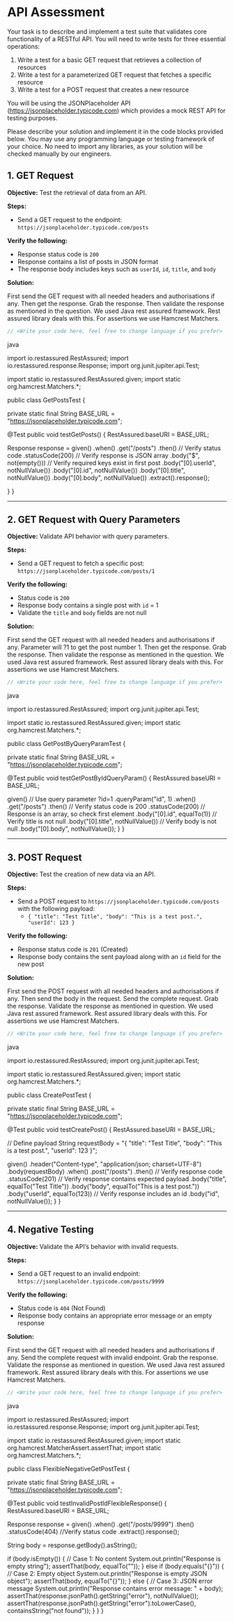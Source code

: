 # API Assessment
Your task is to describe and implement a test suite that validates core functionality of a RESTful API. You will need to write tests for three essential operations:

1. Write a test for a basic GET request that retrieves a collection of resources
2. Write a test for a parameterized GET request that fetches a specific resource
3. Write a test for a POST request that creates a new resource

You will be using the JSONPlaceholder API (https://jsonplaceholder.typicode.com) which provides a mock REST API for testing purposes.

Please describe your solution and implement it in the code blocks provided below. You may use any programming language or testing framework of your choice. No need to import any libraries, as your solution will be checked manually by our engineers.


## 1. GET Request
**Objective:** Test the retrieval of data from an API.

**Steps:**
- Send a GET request to the endpoint: `https://jsonplaceholder.typicode.com/posts`

**Verify the following:**
- Response status code is `200`
- Response contains a list of posts in JSON format
- The response body includes keys such as `userId`, `id`, `title`, and `body`

**Solution:**
<!-- <Write your solution description here> -->
First send the GET request with all needed headers and authorisations if any.
Then get the response. Grab the response.
Then validate the response as mentioned in the question.
We used Java rest assured framework. 
Rest assured library deals with this.
For assertions we use Hamcrest Matchers.

```typescript
// <Write your code here, feel free to change language if you prefer>
```
java

import io.restassured.RestAssured;
import io.restassured.response.Response;
import org.junit.jupiter.api.Test;

import static io.restassured.RestAssured.given;
import static org.hamcrest.Matchers.*;

public class GetPostsTest {

private static final String BASE_URL = "https://jsonplaceholder.typicode.com";

@Test
public void testGetPosts() {
    RestAssured.baseURI = BASE_URL;

 Response response =
            given()
            .when()
                .get("/posts")
            .then()
                // Verify status code
                .statusCode(200)
                // Verify response is JSON array
                .body("$", not(empty()))
                // Verify required keys exist in first post
                .body("[0].userId", notNullValue())
                .body("[0].id", notNullValue())
                .body("[0].title", notNullValue())
                .body("[0].body", notNullValue())
                .extract().response();

}
}


---

## 2. GET Request with Query Parameters  
**Objective:** Validate API behavior with query parameters.

**Steps:**
- Send a GET request to fetch a specific post: `https://jsonplaceholder.typicode.com/posts/1`

**Verify the following:**
- Status code is `200`
- Response body contains a single post with `id` = 1
- Validate the `title` and `body` fields are not null


**Solution:**
<!-- <Write your solution description here> -->
First send the GET request with all needed headers and authorisations if any.
Parameter will ?1 to get the post number 1.
Then get the response. Grab the response.
Then validate the response as mentioned in the question.
We used Java rest assured framework. 
Rest assured library deals with this.
For assertions we use Hamcrest Matchers.


```typescript
// <Write your code here, feel free to change language if you prefer>
```
java

import io.restassured.RestAssured;
import org.junit.jupiter.api.Test;

import static io.restassured.RestAssured.given;
import static org.hamcrest.Matchers.*;

public class GetPostByQueryParamTest {

private static final String BASE_URL = "https://jsonplaceholder.typicode.com";

 @Test
    public void testGetPostByIdQueryParam() {
        RestAssured.baseURI = BASE_URL;

  given()
            // Use query parameter ?id=1
            .queryParam("id", 1)
        .when()
            .get("/posts")
        .then()
            // Verify status code is 200
            .statusCode(200)
            //  Response is an array, so check first element
            .body("[0].id", equalTo(1))
            // Verify title is not null
            .body("[0].title", notNullValue())
            //  Verify body is not null
            .body("[0].body", notNullValue());
    }
}


---

## 3. POST Request
**Objective:** Test the creation of new data via an API.

**Steps:**
- Send a POST request to `https://jsonplaceholder.typicode.com/posts` with the following payload:
    - `{ "title": "Test Title", "body": "This is a test post.", "userId": 123 }`

**Verify the following:**
- Response status code is `201` (Created)
- Response body contains the sent payload along with an `id` field for the new post

**Solution:**
<!-- <Write your solution description here> -->
First send the POST request with all needed headers and authorisations if any.
Then send the body in the request.
Send the complete request.
Grab the response.
Validate the response as mentioned in question.
We used Java rest assured framework. 
Rest assured library deals with this.
For assertions we use Hamcrest Matchers.

```typescript
// <Write your code here, feel free to change language if you prefer>
```
java

import io.restassured.RestAssured;
import org.junit.jupiter.api.Test;

import static io.restassured.RestAssured.given;
import static org.hamcrest.Matchers.*;

public class CreatePostTest {

private static final String BASE_URL = "https://jsonplaceholder.typicode.com";

@Test
    public void testCreatePost() {
        RestAssured.baseURI = BASE_URL;

   // Define payload
        String requestBody = "{ \"title\": \"Test Title\", \"body\": \"This is a test post.\", \"userId\": 123 }";

  given()
            .header("Content-type", "application/json; charset=UTF-8")
            .body(requestBody)
        .when()
            .post("/posts")
        .then()
            // Verify response code
            .statusCode(201)
            // Verify response contains expected payload
            .body("title", equalTo("Test Title"))
            .body("body", equalTo("This is a test post."))
            .body("userId", equalTo(123))
            // Verify response includes an id
            .body("id", notNullValue());
    }
}

    
---

## 4. Negative Testing
**Objective:** Validate the API’s behavior with invalid requests.

**Steps:**
- Send a GET request to an invalid endpoint: `https://jsonplaceholder.typicode.com/posts/9999`

**Verify the following:**
- Status code is `404` (Not Found)
- Response body contains an appropriate error message or an empty response


**Solution:**
<!-- <Write your solution description here> -->
First send the GET request with all needed headers and authorisations if any.
Send the complete request with invalid endpoint.
Grab the response.
Validate the response as mentioned in question.
We used Java rest assured framework. 
Rest assured library deals with this.
For assertions we use Hamcrest Matchers.

```typescript
// <Write your code here, feel free to change language if you prefer>
```
java

import io.restassured.RestAssured;
import io.restassured.response.Response;
import org.junit.jupiter.api.Test;

import static io.restassured.RestAssured.given;
import static org.hamcrest.MatcherAssert.assertThat;
import static org.hamcrest.Matchers.*;

public class FlexibleNegativeGetPostTest {

private static final String BASE_URL = "https://jsonplaceholder.typicode.com";

@Test
    public void testInvalidPostIdFlexibleResponse() {
        RestAssured.baseURI = BASE_URL;

 Response response =
            given()
            .when()
                .get("/posts/9999")
            .then()
                .statusCode(404) //Verify status code
                .extract().response();

 String body = response.getBody().asString();

 if (body.isEmpty()) {
            // Case 1: No content
            System.out.println("Response is empty string");
            assertThat(body, equalTo(""));
        } else if (body.equals("{}")) {
            // Case 2: Empty object
            System.out.println("Response is empty JSON object");
            assertThat(body, equalTo("{}"));
        } else {
            // Case 3: JSON error message
            System.out.println("Response contains error message: " + body);
            assertThat(response.jsonPath().getString("error"), notNullValue());
            assertThat(response.jsonPath().getString("error").toLowerCase(), containsString("not found"));
        }
    }
}
